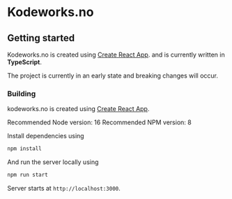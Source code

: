 # Kodeworks.no

## Getting started

Kodeworks.no is created using [Create React App](https://github.com/facebook/create-react-app). and is currently written in **TypeScript**.

The project is currently in an early state and breaking changes will occur.

### Building

kodeworks.no is created using [Create React App](https://github.com/facebook/create-react-app).

Recommended Node version: 16
Recommended NPM version: 8

Install dependencies using

```bash
npm install
```

And run the server locally using

```bash
npm run start
```

Server starts at `http://localhost:3000`.
